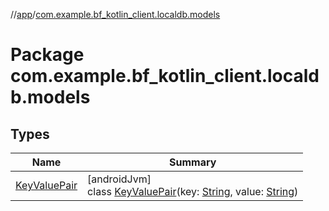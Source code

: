 //[app](../../index.md)/[com.example.bf_kotlin_client.localdb.models](index.md)

# Package com.example.bf_kotlin_client.localdb.models

## Types

| Name | Summary |
|---|---|
| [KeyValuePair](-key-value-pair/index.md) | [androidJvm]<br>class [KeyValuePair](-key-value-pair/index.md)(key: [String](https://kotlinlang.org/api/latest/jvm/stdlib/kotlin/-string/index.html), value: [String](https://kotlinlang.org/api/latest/jvm/stdlib/kotlin/-string/index.html)) |
